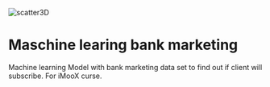 ![scatter3D](https://github.com/Nikola-Prljic/ML_bank_marketing/assets/72382235/beb64d30-d148-4d2f-b9a5-8303dd3842a0)
# Maschine learing bank marketing
Machine learning Model with bank marketing data set to find out if client will subscribe.
For iMooX curse.
